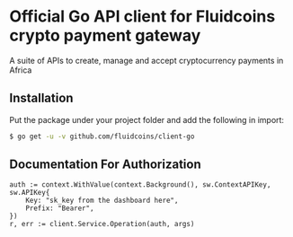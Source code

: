 # Official Go API client for Fluidcoins crypto payment gateway

A suite of APIs to create, manage and accept cryptocurrency payments in Africa

## Installation
Put the package under your project folder and add the following in import:
```sh
$ go get -u -v github.com/fluidcoins/client-go
```

## Documentation For Authorization

```golang
auth := context.WithValue(context.Background(), sw.ContextAPIKey, sw.APIKey{
	Key: "sk_key from the dashboard here",
	Prefix: "Bearer",
})
r, err := client.Service.Operation(auth, args)
```


